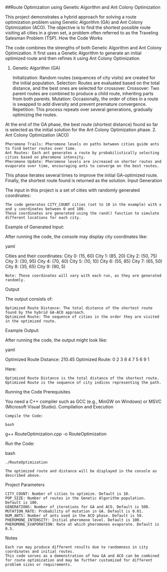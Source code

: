 ##Route Optimization using Genetic Algorithm and Ant Colony Optimization

This project demonstrates a hybrid approach for solving a route optimization problem using Genetic Algorithm (GA) and Ant Colony Optimization (ACO). The objective is to find the shortest possible route visiting all cities in a given set, a problem often referred to as the Traveling Salesman Problem (TSP).
How the Code Works

The code combines the strengths of both Genetic Algorithm and Ant Colony Optimization. It first uses a Genetic Algorithm to generate an initial optimized route and then refines it using Ant Colony Optimization.
1. Genetic Algorithm (GA)

    Initialization: Random routes (sequences of city visits) are created for the initial population.
    Selection: Routes are evaluated based on the total distance, and the best ones are selected for crossover.
    Crossover: Two parent routes are combined to produce a child route, inheriting parts from both parents.
    Mutation: Occasionally, the order of cities in a route is swapped to add diversity and prevent premature convergence.
    Repetition: This process repeats over several generations, gradually optimizing the routes.

At the end of the GA phase, the best route (shortest distance) found so far is selected as the initial solution for the Ant Colony Optimization phase.
2. Ant Colony Optimization (ACO)

    Pheromone Trails: Pheromone levels on paths between cities guide ants to find better routes over time.
    Ant Routes: Each ant generates a route by probabilistically selecting cities based on pheromone intensity.
    Pheromone Update: Pheromone levels are increased on shorter routes and evaporate over time, encouraging ants to converge on the best routes.

This phase iterates several times to improve the initial GA-optimized route. Finally, the shortest route found is returned as the solution.
Input Generation

The input in this project is a set of cities with randomly generated coordinates:

    The code generates CITY_COUNT cities (set to 10 in the example) with x and y coordinates between 0 and 100.
    These coordinates are generated using the rand() function to simulate different locations for each city.

Example of Generated Input:

After running the code, the console may display city coordinates like:

yaml

Cities and their coordinates:
City 0: (15, 60)
City 1: (85, 20)
City 2: (50, 75)
City 3: (30, 95)
City 4: (70, 40)
City 5: (10, 10)
City 6: (55, 85)
City 7: (65, 50)
City 8: (35, 65)
City 9: (90, 5)

    Note: These coordinates will vary with each run, as they are generated randomly.

Output

The output consists of:

    Optimized Route Distance: The total distance of the shortest route found by the hybrid GA-ACO approach.
    Optimized Route: The sequence of cities in the order they are visited in the optimized route.

Example Output:

After running the code, the output might look like:

yaml

Optimized Route Distance: 210.45
Optimized Route: 0 2 3 8 4 7 5 6 9 1 

Here:

    Optimized Route Distance is the total distance of the shortest route.
    Optimized Route is the sequence of city indices representing the path.

Running the Code
Prerequisites

You need a C++ compiler such as GCC (e.g., MinGW on Windows) or MSVC (Microsoft Visual Studio).
Compilation and Execution

    Compile the Code:

    bash

g++ RouteOptimization.cpp -o RouteOptimization

Run the Code:

bash

    ./RouteOptimization

    The optimized route and distance will be displayed in the console as described above.

Project Parameters

    CITY_COUNT: Number of cities to optimize. Default is 10.
    POP_SIZE: Number of routes in the Genetic Algorithm population. Default is 100.
    GENERATIONS: Number of iterations for GA and ACO. Default is 500.
    MUTATION_RATE: Probability of mutation in GA. Default is 0.01.
    NUM_ANTS: Number of ants used in the ACO phase. Default is 50.
    PHEROMONE_INTENSITY: Initial pheromone level. Default is 100.
    PHEROMONE_EVAPORATION: Rate at which pheromones evaporate. Default is 0.5.

Notes

    Each run may produce different results due to randomness in city coordinates and initial routes.
    This code serves as a demonstration of how GA and ACO can be combined for route optimization and may be further customized for different problem sizes or requirements.


